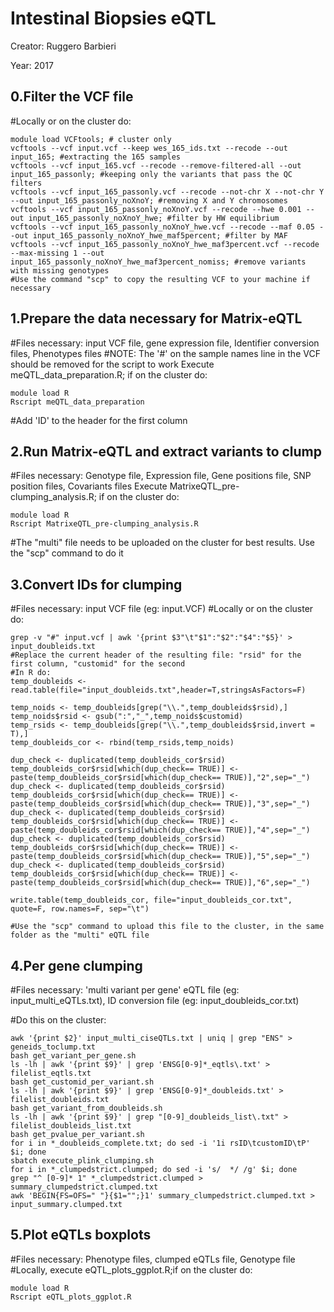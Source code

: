 Intestinal Biopsies eQTL
=========================

Creator: Ruggero Barbieri

Year: 2017

0.Filter the VCF file
--------------------------------------------
#Locally or on the cluster do:
```
module load VCFtools; # cluster only
vcftools --vcf input.vcf --keep wes_165_ids.txt --recode --out input_165; #extracting the 165 samples
vcftools --vcf input_165.vcf --recode --remove-filtered-all --out input_165_passonly; #keeping only the variants that pass the QC filters
vcftools --vcf input_165_passonly.vcf --recode --not-chr X --not-chr Y --out input_165_passonly_noXnoY; #removing X and Y chromosomes
vcftools --vcf input_165_passonly_noXnoY.vcf --recode --hwe 0.001 --out input_165_passonly_noXnoY_hwe; #filter by HW equilibrium
vcftools --vcf input_165_passonly_noXnoY_hwe.vcf --recode --maf 0.05 --out input_165_passonly_noXnoY_hwe_maf5percent; #filter by MAF
vcftools --vcf input_165_passonly_noXnoY_hwe_maf3percent.vcf --recode --max-missing 1 --out input_165_passonly_noXnoY_hwe_maf3percent_nomiss; #remove variants with missing genotypes
#Use the command "scp" to copy the resulting VCF to your machine if necessary
```

1.Prepare the data necessary for Matrix-eQTL
--------------------------------------------

#Files necessary: input VCF file, gene expression file, Identifier conversion files, Phenotypes files
#NOTE: The '#' on the sample names line in the VCF should be removed for the script to work
Execute meQTL_data_preparation.R; if on the cluster do:
```
module load R
Rscript meQTL_data_preparation

```
#Add 'ID' to the header for the first column

2.Run Matrix-eQTL and extract variants to clump
-----------------------------------------------

#Files necessary: Genotype file, Expression file, Gene positions file, SNP position files, Covariants files
Execute MatrixeQTL_pre-clumping_analysis.R; if on the cluster do:
```
module load R
Rscript MatrixeQTL_pre-clumping_analysis.R

```
#The "multi" file needs to be uploaded on the cluster for best results. Use the "scp" command to do it

3.Convert IDs for clumping
--------------------------
#Files necessary: input VCF file (eg: input.VCF)
#Locally or on the cluster do:
```
grep -v "#" input.vcf | awk '{print $3"\t"$1":"$2":"$4":"$5}' > input_doubleids.txt
#Replace the current header of the resulting file: "rsid" for the first column, "customid" for the second
#In R do:
temp_doubleids <- read.table(file="input_doubleids.txt",header=T,stringsAsFactors=F)

temp_noids <- temp_doubleids[grep("\\.",temp_doubleids$rsid),]
temp_noids$rsid <- gsub(":","_",temp_noids$customid)
temp_rsids <- temp_doubleids[grep("\\.",temp_doubleids$rsid,invert = T),]
temp_doubleids_cor <- rbind(temp_rsids,temp_noids)

dup_check <- duplicated(temp_doubleids_cor$rsid)
temp_doubleids_cor$rsid[which(dup_check== TRUE)] <- paste(temp_doubleids_cor$rsid[which(dup_check== TRUE)],"2",sep="_")
dup_check <- duplicated(temp_doubleids_cor$rsid)
temp_doubleids_cor$rsid[which(dup_check== TRUE)] <- paste(temp_doubleids_cor$rsid[which(dup_check== TRUE)],"3",sep="_")
dup_check <- duplicated(temp_doubleids_cor$rsid)
temp_doubleids_cor$rsid[which(dup_check== TRUE)] <- paste(temp_doubleids_cor$rsid[which(dup_check== TRUE)],"4",sep="_")
dup_check <- duplicated(temp_doubleids_cor$rsid)
temp_doubleids_cor$rsid[which(dup_check== TRUE)] <- paste(temp_doubleids_cor$rsid[which(dup_check== TRUE)],"5",sep="_")
dup_check <- duplicated(temp_doubleids_cor$rsid)
temp_doubleids_cor$rsid[which(dup_check== TRUE)] <- paste(temp_doubleids_cor$rsid[which(dup_check== TRUE)],"6",sep="_")

write.table(temp_doubleids_cor, file="input_doubleids_cor.txt", quote=F, row.names=F, sep="\t")

#Use the "scp" command to upload this file to the cluster, in the same folder as the "multi" eQTL file  
```
4.Per gene clumping
-------------------
#Files necessary: 'multi variant per gene' eQTL file (eg: input_multi_eQTLs.txt), ID conversion file (eg: input_doubleids_cor.txt) 

#Do this on the cluster:
```
awk '{print $2}' input_multi_ciseQTLs.txt | uniq | grep "ENS" > geneids_toclump.txt
bash get_variant_per_gene.sh
ls -lh | awk '{print $9}' | grep 'ENSG[0-9]*_eqtls\.txt' > filelist_eqtls.txt
bash get_customid_per_variant.sh
ls -lh | awk '{print $9}' | grep 'ENSG[0-9]*_doubleids.txt' > filelist_doubleids.txt
bash get_variant_from_doubleids.sh
ls -lh | awk '{print $9}' | grep "[0-9]_doubleids_list\.txt" > filelist_doubleids_list.txt
bash get_pvalue_per_variant.sh 
for i in *_doubleids_complete.txt; do sed -i '1i rsID\tcustomID\tP' $i; done
sbatch execute_plink_clumping.sh
for i in *_clumpedstrict.clumped; do sed -i 's/  */ /g' $i; done
grep "^ [0-9]* 1" *_clumpedstrict.clumped > summary_clumpedstrict.clumped.txt
awk 'BEGIN{FS=OFS=" "}{$1="";}1' summary_clumpedstrict.clumped.txt > input_summary.clumped.txt
```

5.Plot eQTLs boxplots
---------------------
#Files necessary: Phenotype files, clumped eQTLs file, Genotype file
#Locally, execute eQTL_plots_ggplot.R;if on the cluster do:
```
module load R
Rscript eQTL_plots_ggplot.R

```
